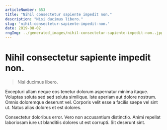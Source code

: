 ```yaml
---
articleNumber: 653
title: "Nihil consectetur sapiente impedit non."
description: "Nisi ducimus libero."
slug: 'nihil-consectetur-sapiente-impedit-non.'
date: 2019-08-02
rngImg: ../generated_images/nihil-consectetur-sapiente-impedit-non..jpg
---
```


# Nihil consectetur sapiente impedit non.

> Nisi ducimus libero.

Excepturi ullam neque eos tenetur dolorum aspernatur minima itaque. Voluptas soluta sed sed soluta similique. Iste aperiam aut dolore nostrum. Omnis doloremque deserunt vel. Corporis velit esse a facilis saepe vel sint ut. Natus alias dolores et est dolores.
 Consectetur doloribus error. Vero non accusantium distinctio. Animi repellat laboriosam iure ut blanditiis dolores ut est corrupti. Sit deserunt sint.
